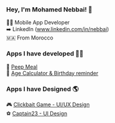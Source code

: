 ### Hey, I'm Mohamed Nebbai! 👋

🧑‍💼  Mobile App Developer <br>
➡️   LinkedIn (www.linkedin.com/in/nebbai) <br>
🇲🇦  From Morocco

### Apps I have developed 👨‍💻

🚀  [Peep Meal](https://play.google.com/store/apps/details?id=com.app.peep_meal&hl=en&gl=ma) <br>
🚀  [Age Calculator & Birthday reminder](https://play.google.com/store/apps/details?id=com.medben.agecalculator) <br>

### Apps I have Designed 🌎

🎮  [Clickbait Game - UI/UX Design](https://www.behance.net/gallery/141399695/Clickbait-Game-UI-UX-Design) <br>
⚽  [Captain23 - UI Design](https://www.behance.net/gallery/108779183/Captain23-App-Design) <br>

